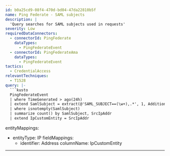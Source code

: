 ```yaml
---
id: b0a25cd9-08f4-470d-bd04-47da22810b5f
name: Ping Federate - SAML subjects
description: |
  'Query searches for SAML subjects used in requests'
severity: Low
requiredDataConnectors:
  - connectorId: PingFederate
    dataTypes:
      - PingFederateEvent
  - connectorId: PingFederateAma
    dataTypes:
      - PingFederateEvent
tactics:
  - CredentialAccess
relevantTechniques:
  - T1528
query: |-
  ```kusto
  PingFederateEvent
  | where TimeGenerated > ago(24h)
  | extend SamlSubject = extract(@'SAML_SUBJECT==(\w+),.*', 1, AdditionalExtensions)
  | where isnotempty(SamlSubject)
  | summarize count() by SamlSubject, SrcIpAddr
  | extend IpCustomEntity = SrcIpAddr
  ```
entityMappings:
  - entityType: IP
    fieldMappings:
      - identifier: Address
        columnName: IpCustomEntity
---
```


